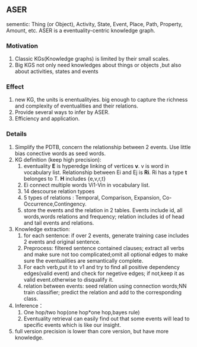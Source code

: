 ## ASER
sementic: Thing (or Object), Activity, State, Event, Place, Path, Property, Amount, etc.
ASER is a eventuality-centric knowledge graph.
### Motivation
1. Classic KGs(Knowledge graphs) is limited by their small scales.
2. Big KGS not only need knowledges about things or objects ,but also about activities, states and events

### Effect
1. new KG, the units is enentualityies. big enough to capture the richness and complexity of eventualities and their relations.
2. Provide several ways to infer by ASER.
3. Efficiency and application. 

### Details
1. Simplify the PDTB, concern the relationship between 2 events. Use little bias conective words as seed words.
2. KG definition (keep high precision):
   1. eventuality **E** is hyperedge linking of vertices **v**. v is word in vocabulary list. Relationship between Ei and Ej is **Ri**. Ri has a type **t** belonges to T. **H** includes {e,v,r,t}
   2. Ei connect multiple words Vi1-Vin in vocabulary list.
   3. 14 descourse relation typoes 
   4. 5 types of relations : Temporal, Comparison, Expansion, Co-Occurrence,Contingency.
   5. store the events and the relation in 2 tables. Events include id, all words,words relations and frequency; relation includes id of head and tail events and relations.
3. Knowledge extraction:
   1. for each sentence: if over 2 events, generate training case includes 2 events and original sentence.
   2. Preprocess: filtered sentence contained clauses; extract all verbs and make sure not too complicated;omit all optional edges to make sure the eventualities are semantically complete.
   3. For each verb,put it to v1 and try to find all positive dependency edges(valid event) and check for negetive edges; if not,keep it as valid event.otherwise to disqualify it.
   4. relation between events: seed relation using connection words;NN train classifier; predict the relation and add to the corresponding class.
4. Inference：
   1. One hop/two hop(one hop*one hop,bayes rule)
   2. Eventuality retrieval can easily find out that some events will lead to specific events which is like our insight.
5. full version precision is lower than core version, but have more knowledge.